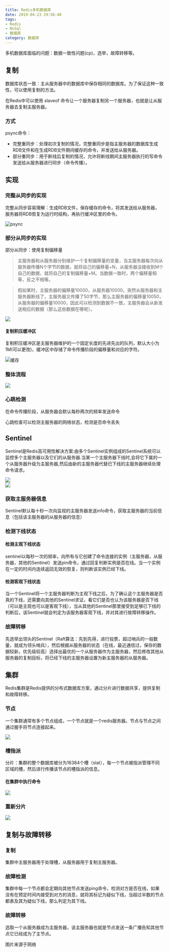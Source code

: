 ```yaml
---
title: Redis多机数据库
date: 2019-04-23 19:56:40
tags: 
- Redis
- NoSql
- 数据库
category: 数据库
---
```


多机数据库面临的问题：数据一致性问题(cp)，选举，故障转移等。

<!--more-->
## 复制

数据库状态一致：主从服务器中的数据库中保存相同的数据库。为了保证这种一致性，可以使用复制的方法。

在Redis中可以使用 slaveof 命令让一个服务器复制另一个服务器，也就是让从服务器去复制主服务器。

### 方式
psync命令：
- 完整重同步：处理初次复制的情况，完整重同步是指主服务器的数据库生成RDB文件和在生成RDB文件期间缓存的命令，并发送给从服务器。
- 部分重同步：用于断线后复制的情况，允许将断线期间主服务器执行的写命令发送给从服务器进行同步（命令传播）。

## 实现
### 完整从同步的实现
完整从同步容易理解：生成RDB文件，保存缓存的命令，将其发送给从服务器，服务器将RDB恢复为运行时结构，再执行缓冲区里的命令。

![psync](/Redis多机数据库/psync.png)
### 部分从同步的实现
部分从同步：使用复制偏移量  
>主服务器和从服务器分别维护一个复制偏移量的变量，当主服务器每次向从服务器传播N个字节的数据，就将自己的偏移量+N，从服务器没接收到M个自己的数据，就将自己的复制偏移量+M。当数据一致时，两个偏移量相等，反之不相等。   

>假如某时，主服务器的偏移量10000，从服务器10000，突然从服务器和主服务器断线了，主服务器又传播了50字节，那么主服务器的偏移量10050，从服务器的偏移量10000，因此可以检测到数据不一致，主服务器会从新发送相应的数据（那么这些数据在哪呢）。

![](/Redis多机数据库/命令传播.png)
#### 复制积压缓冲区
复制积压缓冲区是主服务器维护的一个固定长度的先进先出的队列，默认大小为1M(可以更改)，缓冲区中存储了命令传播阶段的偏移量和对应的字符。

![缓存](/Redis多机数据库/复制积压缓冲区.png)

### 整体流程
![](Redis多机数据库/主从复制.png)
### 心跳检测
在命令传播阶段，从服务器会默认每秒两次的频率发送命令

心跳检查可以检测主服务器的网络状态，检测是否命令丢失

## Sentinel

Sentinel是Redis高可用性解决方案:由多个Sentinel实例组成的Sentinel系统可以监控多个主服务器以及它们的从服务器.当某一个主服务器下线时,会将它下属的一个从服务器升级为主服务器,然后由新的主服务器代替已下线的主服务器继续处理命令请求。

![](Redis多机数据库/Sentinel.png)    
![](Redis多机数据库/Sentinel2.png)

### 获取主服务器信息
Sentinel默认每十秒一次向监视的主服务器发送info命令，获取主服务器的当前信息（包括该主服务器的从服务器的信息）

### 检测下线状态

#### 检测主观下线状态
sentinel以每秒一次的频率，向所有与它创建了命令连接的实例（主服务器，从服务器，其他的Sentinel）发送pin命令，通过回复判断实例是否在线。当一个实例在一定的时间内连续返回无效的恢复，则判断该实例已经下线。
#### 检测客观下线状态
当一个Sentinel将一个主服务器判断为主观下线之后，为了确认这个主服务器是否真的下线，还需要向其他的Sentinel求证，看它们是否也认为该服务器是否下线（可以是主观也可以是客观下线），当从其他的Sentinel那里接受到足够已下线的判断后，该Sentinel就会判定为该服务器客观下线，并对其进行故障转移操作。
### 故障转移
先选举出领头的Sentinel（Raft算法：先到先得，进行投票，超过哨兵的一般数量，就成为领头哨兵），然后根据从服务器的状态（在线，最近通信过，保存的数据较新，优先级较高）选择出最优的一个从服务器作为主服务器，然后修改其他从服务器的复制目标，将已经下线的主服务器设置为新主服务器的从服务器。

## 集群
Redis集群是Redis提供的分布式数据库方案，通过分片进行数据共享，提供复制和故障转移。

### 节点
一个集群通常有多个节点组成，一个节点就是一个redis服务器。节点与节点之间通过握手将节点连接起来。

![](Redis多机数据库/节点握手.png)

### 槽指派
分片：集群的整个数据库被分为16384个槽（slat），每一个节点被指派管理不同区域的槽，然后进行传播该节点的槽指派的信息。

#### 在集群中执行命令

![](/Redis多机数据库/集群中执行命令.png)
### 重新分片

![](/Redis多机数据库/重新分片.png)

## 复制与故障转移

### 复制
集群中主服务器用于处理槽，从服务器用于复制主服务器。

### 故障检测
集群中每一个节点都会定期向其他节点发送ping命令，检测对方是否在线，如果没有在预定时间内接受到对方的消息，就将其标记为疑似下线，当超过半数的节点都表及其为疑似下线，那么判定为其下线。

### 故障转移
选取一个从服务器成为主服务器，该主服务器也就是节点发送一条广播告知其他节点它已经成为了主节点。

图片来源于网络